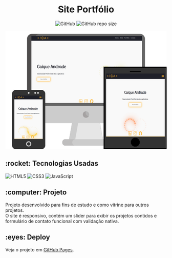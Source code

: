 <h1 align="center">Site Portfólio</h1>

<p align="center" dir="auto">
  <img alt="GitHub" src="https://img.shields.io/github/license/caiquedv/caiquedv.github.io?style=plastic">  <img alt="GitHub repo size" src="https://img.shields.io/github/repo-size/caiquedv/caiquedv.github.io?style=plastic">
</p>

<p align="center"><img alt="Mockup" src="./mockup-portfolio.png"></p>

<h2>:rocket: Tecnologias Usadas</h2>

<p>
  <img align="center" alt="HTML5" src="https://img.shields.io/badge/HTML5-E34F26?style=for-the-badge&logo=html5&logoColor=white">
  <img align="center" alt="CSS3" src="https://img.shields.io/badge/CSS3-1572B6?style=for-the-badge&logo=css3&logoColor=white">
  <img align="center" alt="JavaScript" src="https://img.shields.io/badge/JavaScript-F7DF1E?style=for-the-badge&logo=javascript&logoColor=black">
</p>

<h2>:computer: Projeto</h2>

Projeto desenvolvido para fins de estudo e como vitrine para outros projetos. <br>
O site é responsivo, contém um slider para exibir os projetos contidos e formulário de contato funcional com validação nativa.

<h2>:eyes: Deploy</h2>

Veja o projeto em [GitHub Pages](https://caiquedv.github.io/).
